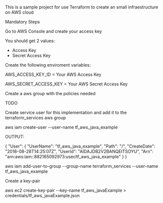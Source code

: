 This is a sample project for use Terraform to create an small infraestructure on AWS cloud

Mandatory Steps

Go to AWS Console and create your access key

You should get 2 values:

- Access Key
- Secret Access Key

Create the following enviroment variables:

AWS_ACCESS_KEY_ID       = Your AWS Access Key

AWS_SECRET_ACCESS_KEY   = Your AWS Secret Access Key

Create a aws group with the policies needed

TODO

Create service user for this implementation and add it to the terraform_services aws group 

aws iam create-user --user-name tf_aws_java_example

OUTPUT:

{
    "User": {
        "UserName": "tf_aws_java_example",
        "Path": "/",
        "CreateDate": "2018-08-28T14:25:07Z",
        "UserId": "AIDAJDB2V2BANQEITSOYU",
        "Arn": "arn:aws:iam::882165092973:user/tf_aws_java_example"
    }
}

aws iam add-user-to-group --group-name terraform_services --user-name tf_aws_java_example

Create a key-pair 

aws ec2 create-key-pair --key-name tf_aws_javaExample > credentials/tf_aws_javaExample.json